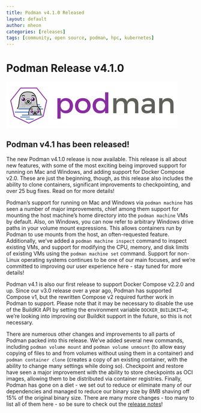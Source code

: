 ```yaml
---
title: Podman v4.1.0 Released
layout: default
author: mheon
categories: [releases]
tags: [community, open source, podman, hpc, kubernetes]
---
```


# Podman Release v4.1.0

![podman logo](../static/vectors/raw/podman.svg)

## Podman v4.1 has been released!

The new Podman v4.1.0 release is now available. This release is all about new features, with some of the most exciting being improved support for running on Mac and Windows, and adding support for Docker Compose v2.0. These are just the beginning, though, as this release also includes the ability to clone containers, significant improvements to checkpointing, and over 25 bug fixes. Read on for more details!

<!--readmore-->

Podman’s support for running on Mac and Windows via `podman machine` has seen a number of major improvements, chief among them support for mounting the host machine’s home directory into the `podman machine` VMs by default. Also, on Windows, you can now refer to arbitrary Windows drive paths in your volume mount expressions. This allows containers run by Podman to use mounts from the host, an often-requested feature. Additionally, we’ve added a `podman machine inspect` command to inspect existing VMs, and support for modifying the CPU, memory, and disk limits of existing VMs using the `podman machine set` command. Support for non-Linux operating systems continues to be one of our main focuses, and we’re committed to improving our user experience here - stay tuned for more details!

Podman v4.1 is also our first release to support Docker Compose v2.2.0 and up. Since our v3.0 release over a year ago, Podman has supported Compose v1, but the rewritten Compose v2 required further work in Podman to support. Please note that it may be necessary to disable the use of the BuildKit API by setting the environment variable `DOCKER_BUILDKIT=0`; we’re looking into improving our Buildkit support in the future, so this is not necessary.

There are numerous other changes and improvements to all parts of Podman packed into this release. We’ve added several new commands, including `podman volume mount` and `podman volume unmount` (to allow easy copying of files to and from volumes without using them in a container) and `podman container clone` (creates a copy of an existing container, with the ability to change many settings while doing so). Checkpoint and restore have seen a major improvement with the ability to store checkpoints as OCI images, allowing them to be distributed via container registries. Finally, Podman has gone on a diet - we set out to reduce or eliminate many of our dependencies and managed to reduce our binary size by 8MB shaving off 15% of the original binary size. There are many more changes - too many to list all of them here - so be sure to check out the [release notes](https://github.com/containers/podman/releases/tag/v4.1.0)!
